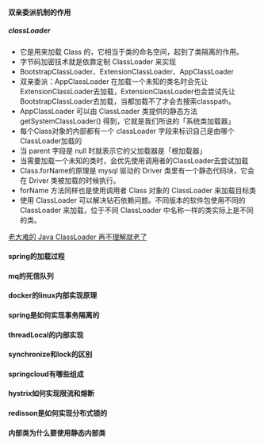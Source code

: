 #### 双亲委派机制的作用
##### classLoader
- 它是用来加载 Class 的，它相当于类的命名空间，起到了类隔离的作用。
- 字节码加密技术就是依靠定制 ClassLoader 来实现
- BootstrapClassLoader、ExtensionClassLoader、AppClassLoader
- 双亲委派：AppClassLoader 在加载一个未知的类名时会先让ExtensionClassLoader去加载，ExtensionClassLoader也会尝试先让BootstrapClassLoader去加载，当都加载不了才会去搜索classpath。
- AppClassLoader 可以由 ClassLoader 类提供的静态方法 getSystemClassLoader() 得到，它就是我们所说的「系统类加载器」
- 每个Class对象的内部都有一个 classLoader 字段来标识自己是由哪个ClassLoader加载的
- 当 parent 字段是 null 时就表示它的父加载器是「根加载器」
- 当需要加载一个未知的类时，会优先使用调用者的ClassLoader去尝试加载
- Class.forName的原理是 mysql 驱动的 Driver 类里有一个静态代码块，它会在 Driver 类被加载的时候执行。
- forName 方法同样也是使用调用者 Class 对象的 ClassLoader 来加载目标类
- 使用 ClassLoader 可以解决钻石依赖问题。不同版本的软件包使用不同的 ClassLoader 来加载，位于不同 ClassLoader 中名称一样的类实际上是不同的类。

[老大难的 Java ClassLoader 再不理解就老了](https://zhuanlan.zhihu.com/p/51374915)
#### spring的加载过程

#### mq的死信队列
#### docker的linux内部实现原理
#### spring是如何实现事务隔离的
#### threadLocal的内部实现
#### synchronize和lock的区别
#### springcloud有哪些组成
#### hystrix如何实现限流和熔断
#### redisson是如何实现分布式锁的
#### 内部类为什么要使用静态内部类